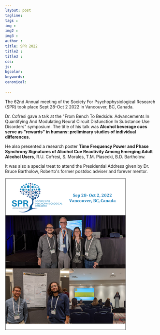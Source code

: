 ```yaml
---
layout: post
tagline: 
tags : 
img : 
img2 :
img3 : 
author : 
title: SPR 2022
title2 : 
title3 : 
css: 
js: 
bgcolor: 
keywords: 
canonical:

---
```


The 62nd Annual meeting of the Society For Psychophysiological Research (SPR) took place Sept 28-Oct 2 2022 in Vancouver, BC, Canada.

Dr. Cofresi gave a talk at the "From Bench To Bedside: Advancements In Quantifying And Modulating Neural Circuit Disfunction In Substance Use Disorders" symposium. The title of his talk was **Alcohol beverage cues serve as "rewards" in humans: preliminary studies of individual differences.**

He also presented a research poster **Time Frequency Power and Phase Synchrony Signatures of Alcohol Cue Reactivity Among Emerging Adult Alcohol Users**, R.U. Cofresi, S. Morales, T.M. Piasecki, B.D. Bartholow.

It was also a special treat to attend the Presidential Address given by Dr. Bruce Bartholow, Roberto's former postdoc adviser and forever mentor.

<span class="image small"><img src="assets/images/news/spr2022.png" alt="" width="400"/></span>
